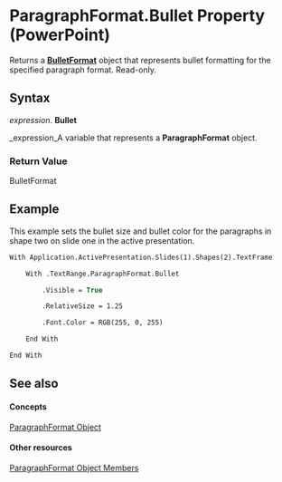 
# ParagraphFormat.Bullet Property (PowerPoint)

Returns a  **[BulletFormat](8c70b2af-0175-9315-3a7e-e30aa0438798.md)** object that represents bullet formatting for the specified paragraph format. Read-only.


## Syntax

 _expression_. **Bullet**

 _expression_A variable that represents a  **ParagraphFormat** object.


### Return Value

BulletFormat


## Example

This example sets the bullet size and bullet color for the paragraphs in shape two on slide one in the active presentation.


```vb
With Application.ActivePresentation.Slides(1).Shapes(2).TextFrame

    With .TextRange.ParagraphFormat.Bullet

        .Visible = True

        .RelativeSize = 1.25

        .Font.Color = RGB(255, 0, 255)

    End With

End With
```


## See also


#### Concepts


 [ParagraphFormat Object](15d495cf-16e2-5cfb-e99c-a551876e3a8a.md)
#### Other resources


 [ParagraphFormat Object Members](c269be7c-ad65-672d-bcac-2a4913346d3e.md)
